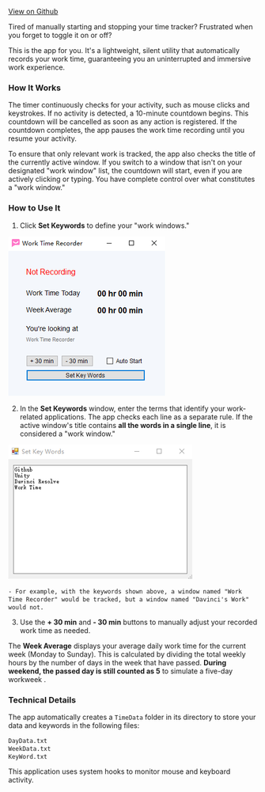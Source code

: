 [View on Github](https://github.com/zhanong/WorkTimeRecorder)

Tired of manually starting and stopping your time tracker? Frustrated when you forget to toggle it on or off?

This is the app for you. It's a lightweight, silent utility that automatically records your work time, guaranteeing you an uninterrupted and immersive work experience.

### How It Works

The timer continuously checks for your activity, such as mouse clicks and keystrokes. If no activity is detected, a 10-minute countdown begins. This countdown will be cancelled as soon as any action is registered. If the countdown completes, the app pauses the work time recording until you resume your activity.

To ensure that only relevant work is tracked, the app also checks the title of the currently active window. If you switch to a window that isn't on your designated "work window" list, the countdown will start, even if you are actively clicking or typing. You have complete control over what constitutes a "work window."

### How to Use It

1. Click **Set Keywords** to define your "work windows."

![](img/main.png)
    
2. In the **Set Keywords** window, enter the terms that identify your work-related applications. The app checks each line as a separate rule. If the active window's title contains **all the words in a single line**, it is considered a "work window."

![](img/SetKeyWord.png)
    
    - For example, with the keywords shown above, a window named "Work Time Recorder" would be tracked, but a window named "Davinci's Work" would not.
3. Use the **+ 30 min** and **- 30 min** buttons to manually adjust your recorded work time as needed.
    

The **Week Average** displays your average daily work time for the current week (Monday to Sunday). This is calculated by dividing the total weekly hours by the number of days in the week that have passed. **During weekend, the passed day is still counted as 5** to simulate a five-day workweek .

### Technical Details

The app automatically creates a `TimeData` folder in its directory to store your data and keywords in the following files:

```
DayData.txt
WeekData.txt
KeyWord.txt
```

This application uses system hooks to monitor mouse and keyboard activity.